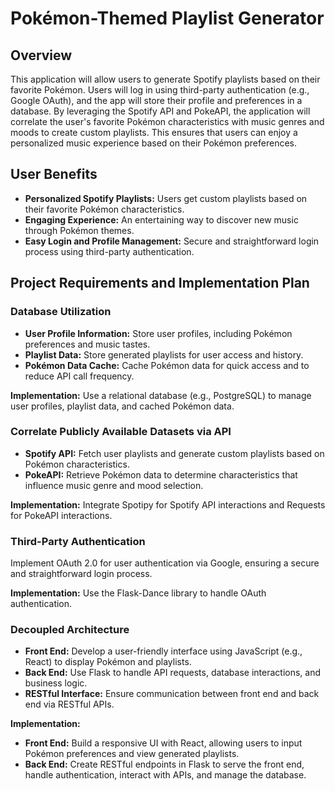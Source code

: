 # Pokémon-Themed Playlist Generator

## Overview
This application will allow users to generate Spotify playlists based on their favorite Pokémon. Users will log in using third-party authentication (e.g., Google OAuth), and the app will store their profile and preferences in a database. By leveraging the Spotify API and PokeAPI, the application will correlate the user's favorite Pokémon characteristics with music genres and moods to create custom playlists. This ensures that users can enjoy a personalized music experience based on their Pokémon preferences.

## User Benefits
- **Personalized Spotify Playlists:** Users get custom playlists based on their favorite Pokémon characteristics.
- **Engaging Experience:** An entertaining way to discover new music through Pokémon themes.
- **Easy Login and Profile Management:** Secure and straightforward login process using third-party authentication.

## Project Requirements and Implementation Plan

### Database Utilization
- **User Profile Information:** Store user profiles, including Pokémon preferences and music tastes.
- **Playlist Data:** Store generated playlists for user access and history.
- **Pokémon Data Cache:** Cache Pokémon data for quick access and to reduce API call frequency.

**Implementation:** Use a relational database (e.g., PostgreSQL) to manage user profiles, playlist data, and cached Pokémon data.

### Correlate Publicly Available Datasets via API
- **Spotify API:** Fetch user playlists and generate custom playlists based on Pokémon characteristics.
- **PokeAPI:** Retrieve Pokémon data to determine characteristics that influence music genre and mood selection.

**Implementation:** Integrate Spotipy for Spotify API interactions and Requests for PokeAPI interactions.

### Third-Party Authentication
Implement OAuth 2.0 for user authentication via Google, ensuring a secure and straightforward login process.

**Implementation:** Use the Flask-Dance library to handle OAuth authentication.

### Decoupled Architecture
- **Front End:** Develop a user-friendly interface using JavaScript (e.g., React) to display Pokémon and playlists.
- **Back End:** Use Flask to handle API requests, database interactions, and business logic.
- **RESTful Interface:** Ensure communication between front end and back end via RESTful APIs.

**Implementation:** 
- **Front End:** Build a responsive UI with React, allowing users to input Pokémon preferences and view generated playlists.
- **Back End:** Create RESTful endpoints in Flask to serve the front end, handle authentication, interact with APIs, and manage the database.
